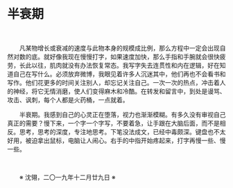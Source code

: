 # 半衰期

&emsp;&emsp;

&emsp;&emsp;凡某物增长或衰减的速度与此物本身的规模成比例，那么方程中一定会出现自然对数的底。就好像我现在慢慢打字，如果速度加快，那么手指和手腕就会很快疲劳，长此以往，肌肉就没有办法恢复常态。我写字失去连贯性和内在逻辑，好在知道自己在写什么。必须放弃微博，我眼见着许多人沉迷其中，他们再也不会看书和写作。他们花更多的时间关注别人，却忘记关注自己。一次一次的热点，冲击着人的神经，将它无情消磨，使人们变得麻木和冷酷。在转发和留言中，到处是谩骂、攻击、讽刺，每个人都是火药桶，一点就着。

&emsp;&emsp;半衰期。我感到自己的心灵正在堕落，视力也渐渐模糊。有多久没有审视自己真正的需要？慢下来，一个字一个字写，不要着急，让手跟在大脑后面，而不是相反。思考，思考的深度，专注地思考。下笔没法成文，已经中毒颇深。键盘也不太好用，被迫拿出鼠标，电脑让人闹心。右手的中指开始疼起来，打字再慢一些、慢一些。

&emsp;&emsp;

&emsp;&emsp;※ 沈翎，二〇一九年十二月廿九日 ※